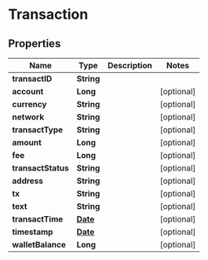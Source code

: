 
# Transaction

## Properties
Name | Type | Description | Notes
------------ | ------------- | ------------- | -------------
**transactID** | **String** |  | 
**account** | **Long** |  |  [optional]
**currency** | **String** |  |  [optional]
**network** | **String** |  |  [optional]
**transactType** | **String** |  |  [optional]
**amount** | **Long** |  |  [optional]
**fee** | **Long** |  |  [optional]
**transactStatus** | **String** |  |  [optional]
**address** | **String** |  |  [optional]
**tx** | **String** |  |  [optional]
**text** | **String** |  |  [optional]
**transactTime** | [**Date**](Date.md) |  |  [optional]
**timestamp** | [**Date**](Date.md) |  |  [optional]
**walletBalance** | **Long** |  |  [optional]



